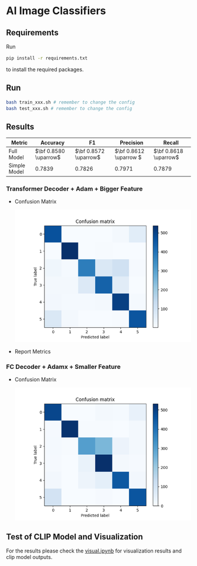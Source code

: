 # AI Image Classifiers



## Requirements

Run 

```bash
pip install -r requirements.txt
```

to install the required packages.

## Run

```bash
bash train_xxx.sh # remember to change the config
bash test_xxx.sh # remember to change the config
```


## Results

|Metric| Accuracy | F1 | Precision | Recall |
|---|---|---|---|---|
|Full Model|$\bf 0.8580 \uparrow$|$\bf 0.8572 \uparrow$|$\bf 0.8612  \uparrow $|$\bf 0.8618  \uparrow$|
|Simple Model| $0.7839$ | $0.7826$ | $0.7971$ | $0.7879$ |

### Transformer Decoder + Adam + Bigger Feature

- Confusion Matrix

  ![confusion_matrix](./imgs/exp_transformer/confusion_matrix.png)

- Report Metrics



### FC Decoder + Adamx + Smaller Feature

- Confusion Matrix

  ![confusion_matrix](./imgs/exp_fc/confusion_matrix.png)

## Test of CLIP Model and Visualization

For the results please check the [visual.ipynb](./visual.ipynb) for visualization results and clip model outputs.